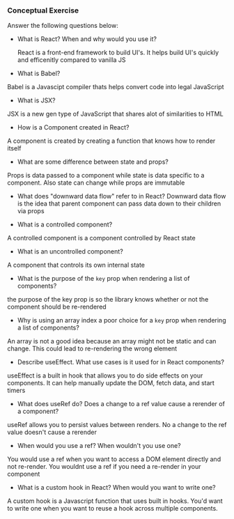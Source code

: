 ### Conceptual Exercise

Answer the following questions below:

- What is React? When and why would you use it?

   React is a front-end framework to build UI's. It helps build UI's quickly and efficenitly compared to vanilla JS

- What is Babel?

Babel is a Javascipt compiler thats helps convert code into legal JavaScript

- What is JSX?

JSX is a new gen type of JavaScript that shares alot of similarities to HTML

- How is a Component created in React?

A component is created by creating a function that knows how to render itself

- What are some difference between state and props?

Props is data passed to a component while state is data specific to a component. Also state can change while props are immutable 

- What does "downward data flow" refer to in React?
 Downward data flow is the idea that parent component can pass data down to their children via props

- What is a controlled component?

A controlled component is a component controlled by React state

- What is an uncontrolled component?

A component that controls its own internal state

- What is the purpose of the `key` prop when rendering a list of components?

the purpose of the key prop is so the library knows whether or not the component should be re-rendered

- Why is using an array index a poor choice for a `key` prop when rendering a list of components?

An array is not a good idea because an array might not be static and can change. This could lead to re-rendering the wrong element

- Describe useEffect.  What use cases is it used for in React components?

useEffect is a built in hook that allows you to do side effects on your components. It can help manually update the DOM, fetch data, and start timers

- What does useRef do?  Does a change to a ref value cause a rerender of a component?

useRef allows you to persist values between renders. No a change to the ref value doesn't cause a rerender

- When would you use a ref? When wouldn't you use one?

You would use a ref when you want to access a DOM element directly and not re-render. You wouldnt use a ref if you need a re-render in your component

- What is a custom hook in React? When would you want to write one?

A custom hook is a Javascript function that uses built in hooks. You'd want to write one when you want to reuse a hook across multiple components.
